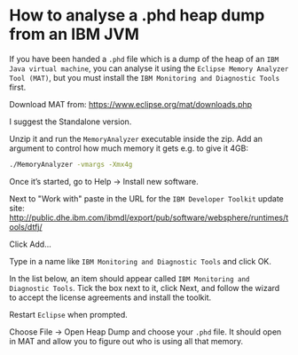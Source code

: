 # How to analyse a .phd heap dump from an IBM JVM

If you have been handed a `.phd` file which is a dump of the heap of an `IBM Java virtual machine`, 
you can analyse it using the `Eclipse Memory Analyzer Tool (MAT)`, 
but you must install the `IBM Monitoring and Diagnostic Tools` first.

Download MAT from: https://www.eclipse.org/mat/downloads.php

I suggest the Standalone version.

Unzip it and run the `MemoryAnalyzer` executable inside the zip. Add an argument to control how much memory it gets e.g. to give it 4GB:

```bash
./MemoryAnalyzer -vmargs -Xmx4g
```

Once it’s started, go to Help -> Install new software.

Next to "Work with" paste in the URL for the `IBM Developer Toolkit` update site: 
http://public.dhe.ibm.com/ibmdl/export/pub/software/websphere/runtimes/tools/dtfj/

Click Add...

Type in a name like `IBM Monitoring and Diagnostic Tools` and click OK.

In the list below, an item should appear called `IBM Monitoring and Diagnostic Tools`. 
Tick the box next to it, click Next, and follow the wizard to accept the license agreements and install the toolkit.

Restart `Eclipse` when prompted.

Choose File -> Open Heap Dump and choose your `.phd` file.
It should open in MAT and allow you to figure out who is using all that memory.